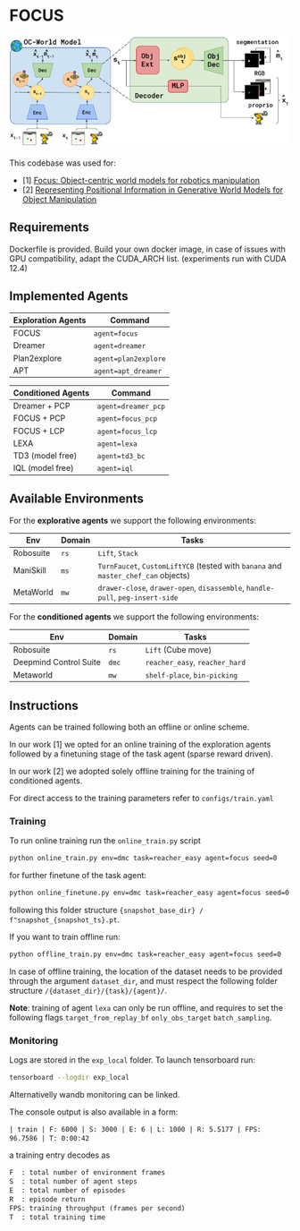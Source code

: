 # FOCUS

![arch](assets/arch.png)

This codebase was used for: 
- [1] [Focus: Object-centric world models for robotics manipulation](https://arxiv.org/pdf/2307.02427)
- [2] [Representing Positional Information in Generative World Models for Object Manipulation](https://arxiv.org/pdf/2409.12005)


## Requirements
Dockerfile is provided. Build your own docker image, in case of issues with GPU compatibility, adapt the CUDA_ARCH list. (experiments run with CUDA 12.4)

## Implemented Agents
| Exploration Agents | Command
|---|---|
| FOCUS | `agent=focus`
| Dreamer | `agent=dreamer`
| Plan2explore | `agent=plan2explore`
| APT | `agent=apt_dreamer`

| Conditioned Agents | Command
|---|---|
| Dreamer + PCP | `agent=dreamer_pcp`
| FOCUS + PCP | `agent=focus_pcp`
| FOCUS + LCP | `agent=focus_lcp`
| LEXA | `agent=lexa` 
| TD3 (model free)| `agent=td3_bc`
| IQL (model free)| `agent=iql`



## Available Environments
For the **explorative agents** we support the following environments:

| Env | Domain | Tasks |
|---|---|---|
| Robosuite | `rs` | `Lift`, `Stack` |
| ManiSkill | `ms`| `TurnFaucet`, `CustomLiftYCB` (tested with `banana` and `master_chef_can` objects)|
| MetaWorld | `mw` | `drawer-close`, `drawer-open`, `disassemble`, `handle-pull`, `peg-insert-side`| 

For the **conditioned agents** we support the following environments:

| Env | Domain | Tasks |
|---|---|---|
| Robosuite | `rs` | `Lift` (Cube move)|
| Deepmind Control Suite | `dmc`| `reacher_easy`, `reacher_hard`|
| Metaworld | `mw` | `shelf-place`, `bin-picking`|

## Instructions

Agents can be trained following both an offline or online scheme. 

In our work [1] we opted for an online training of the exploration agents followed by a finetuning stage of the task agent (sparse reward driven).

In our work [2] we adopted solely offline training for the training of conditioned agents.

For direct access to the training parameters refer to `configs/train.yaml`

### Training
To run online training run the `online_train.py` script
```sh
python online_train.py env=dmc task=reacher_easy agent=focus seed=0
```
for further finetune of the task agent:
```sh
python online_finetune.py env=dmc task=reacher_easy agent=focus seed=0 snapshot_base_dir={your_snapshot_dir} snapshot_ts={snapshot step number}
```
following this folder structure `{snapshot_base_dir} / f"snapshot_{snapshot_ts}.pt`.

If you want to train offline run:
```sh
python offline_train.py env=dmc task=reacher_easy agent=focus seed=0
```
In case of offline training, the location of the dataset needs to be provided through the argument `dataset_dir`, and must respect the following folder structure `/{dataset_dir}/{task}/{agent}/`.

**Note**: training of agent `lexa` can only be run offline, and requires to set the following flags `target_from_replay_bf` `only_obs_target` `batch_sampling`.

### Monitoring
Logs are stored in the `exp_local` folder. To launch tensorboard run:
```sh
tensorboard --logdir exp_local
```

Alternativelly wandb monitoring can be linked.

The console output is also available in a form:
```
| train | F: 6000 | S: 3000 | E: 6 | L: 1000 | R: 5.5177 | FPS: 96.7586 | T: 0:00:42
```
a training entry decodes as
```
F  : total number of environment frames
S  : total number of agent steps
E  : total number of episodes
R  : episode return
FPS: training throughput (frames per second)
T  : total training time
```